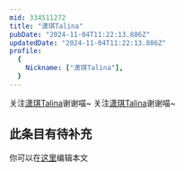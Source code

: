 ```yaml
---
mid: 334511272
title: "潇琪Talina"
pubDate: "2024-11-04T11:22:13.886Z"
updatedDate: "2024-11-04T11:22:13.886Z"
profile:
  {
    Nickname: ["潇琪Talina"],
  }
---
```


关注[潇琪Talina](https://space.bilibili.com/334511272)谢谢喵~ 关注[潇琪Talina](https://space.bilibili.com/334511272)谢谢喵~

## 此条目有待补充
你可以在[这里](https://github.com/Yuhanawa/VTuber.ICU-Content/edit/master/v/潇琪Talina/index.md)编辑本文
